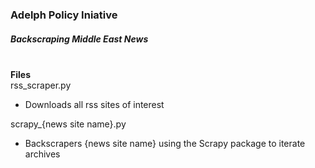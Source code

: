 ### Adelph Policy Iniative
##### Backscraping Middle East News

 <br>**Files**<br>
rss_scraper.py
- Downloads all rss sites of interest

scrapy_{news site name}.py
- Backscrapers {news site name} using the Scrapy package to iterate archives
